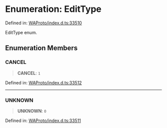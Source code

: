 # Enumeration: EditType

Defined in: [WAProto/index.d.ts:33510](https://github.com/Fokusdotid/bail/blob/99acc683da8779d62a0509bb4108fdb35cb2b061/WAProto/index.d.ts#L33510)

EditType enum.

## Enumeration Members

### CANCEL

> **CANCEL**: `1`

Defined in: [WAProto/index.d.ts:33512](https://github.com/Fokusdotid/bail/blob/99acc683da8779d62a0509bb4108fdb35cb2b061/WAProto/index.d.ts#L33512)

***

### UNKNOWN

> **UNKNOWN**: `0`

Defined in: [WAProto/index.d.ts:33511](https://github.com/Fokusdotid/bail/blob/99acc683da8779d62a0509bb4108fdb35cb2b061/WAProto/index.d.ts#L33511)
